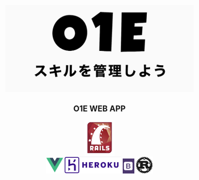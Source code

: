 <img src="https://github.com/dj-hirrot/O1E/blob/image/README/o1e_logo.png">
<h2 align="center">O1E WEB APP</h2>
<p align="center">
  <a href="https://rubyonrails.org/"><img src="https://github.com/dj-hirrot/O1E/blob/image/README/rails_logo.jpg" width="80px;" /></a>
  <br>
  <a href="https://jp.vuejs.org/index.html"><img src="https://github.com/dj-hirrot/O1E/blob/image/README/vue_logo.png" height="45px;" /></a>
  <a href="https://jp.heroku.com/"><img src="https://github.com/dj-hirrot/O1E/blob/image/README/heroku_logo.png" height="45px;" /></a>
  <a href="https://getbootstrap.com/"><img src="https://github.com/dj-hirrot/O1E/blob/image/README/bootstrap_logo.png" height="40px;" /></a>
  <a href="https://docs.rs/bcrypt/0.7.0/bcrypt/"><img src="https://github.com/dj-hirrot/O1E/blob/image/README/bcrypt_logo.png" height="45px;" /></a>
</p>
